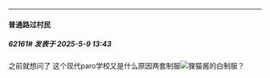 ﻿*****

####  普通路过村民  
##### 62161#       发表于 2025-5-9 13:43

之前就想问了 这个现代paro学校又是什么原因两套制服<img src="https://static.stage1st.com/image/smiley/face2017/067.png" referrerpolicy="no-referrer">狸猫酱的白制服？

